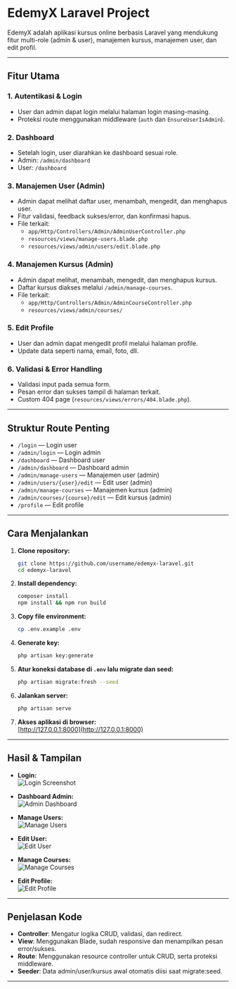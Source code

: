 # EdemyX Laravel Project

EdemyX adalah aplikasi kursus online berbasis Laravel yang mendukung fitur multi-role (admin & user), manajemen kursus, manajemen user, dan edit profil.

---

## Fitur Utama

### 1. **Autentikasi & Login**
- User dan admin dapat login melalui halaman login masing-masing.
- Proteksi route menggunakan middleware (`auth` dan `EnsureUserIsAdmin`).

### 2. **Dashboard**
- Setelah login, user diarahkan ke dashboard sesuai role.
- Admin: `/admin/dashboard`
- User: `/dashboard`

### 3. **Manajemen User (Admin)**
- Admin dapat melihat daftar user, menambah, mengedit, dan menghapus user.
- Fitur validasi, feedback sukses/error, dan konfirmasi hapus.
- File terkait:  
  - `app/Http/Controllers/Admin/AdminUserController.php`
  - `resources/views/manage-users.blade.php`
  - `resources/views/admin/users/edit.blade.php`

### 4. **Manajemen Kursus (Admin)**
- Admin dapat melihat, menambah, mengedit, dan menghapus kursus.
- Daftar kursus diakses melalui `/admin/manage-courses`.
- File terkait:  
  - `app/Http/Controllers/Admin/AdminCourseController.php`
  - `resources/views/admin/courses/`

### 5. **Edit Profile**
- User dan admin dapat mengedit profil melalui halaman profile.
- Update data seperti nama, email, foto, dll.

### 6. **Validasi & Error Handling**
- Validasi input pada semua form.
- Pesan error dan sukses tampil di halaman terkait.
- Custom 404 page (`resources/views/errors/404.blade.php`).

---

## Struktur Route Penting

- `/login` — Login user
- `/admin/login` — Login admin
- `/dashboard` — Dashboard user
- `/admin/dashboard` — Dashboard admin
- `/admin/manage-users` — Manajemen user (admin)
- `/admin/users/{user}/edit` — Edit user (admin)
- `/admin/manage-courses` — Manajemen kursus (admin)
- `/admin/courses/{course}/edit` — Edit kursus (admin)
- `/profile` — Edit profile

---

## Cara Menjalankan

1. **Clone repository:**
   ```sh
   git clone https://github.com/username/edemyx-laravel.git
   cd edemyx-laravel
   ```

2. **Install dependency:**
   ```sh
   composer install
   npm install && npm run build
   ```

3. **Copy file environment:**
   ```sh
   cp .env.example .env
   ```

4. **Generate key:**
   ```sh
   php artisan key:generate
   ```

5. **Atur koneksi database di `.env` lalu migrate dan seed:**
   ```sh
   php artisan migrate:fresh --seed
   ```

6. **Jalankan server:**
   ```sh
   php artisan serve
   ```

7. **Akses aplikasi di browser:**  
   [http://127.0.0.1:8000](http://127.0.0.1:8000)

---

## Hasil & Tampilan

- **Login:**  
  ![Login Screenshot](public/screenshots/login.png)

- **Dashboard Admin:**  
  ![Admin Dashboard](public/screenshots/admin-dashboard.png)

- **Manage Users:**  
  ![Manage Users](public/screenshots/manage-users.png)

- **Edit User:**  
  ![Edit User](public/screenshots/edit-user.png)

- **Manage Courses:**  
  ![Manage Courses](public/screenshots/manage-courses.png)

- **Edit Profile:**  
  ![Edit Profile](public/screenshots/edit-profile.png)

---

## Penjelasan Kode

- **Controller**: Mengatur logika CRUD, validasi, dan redirect.
- **View**: Menggunakan Blade, sudah responsive dan menampilkan pesan error/sukses.
- **Route**: Menggunakan resource controller untuk CRUD, serta proteksi middleware.
- **Seeder**: Data admin/user/kursus awal otomatis diisi saat migrate:seed.

---

